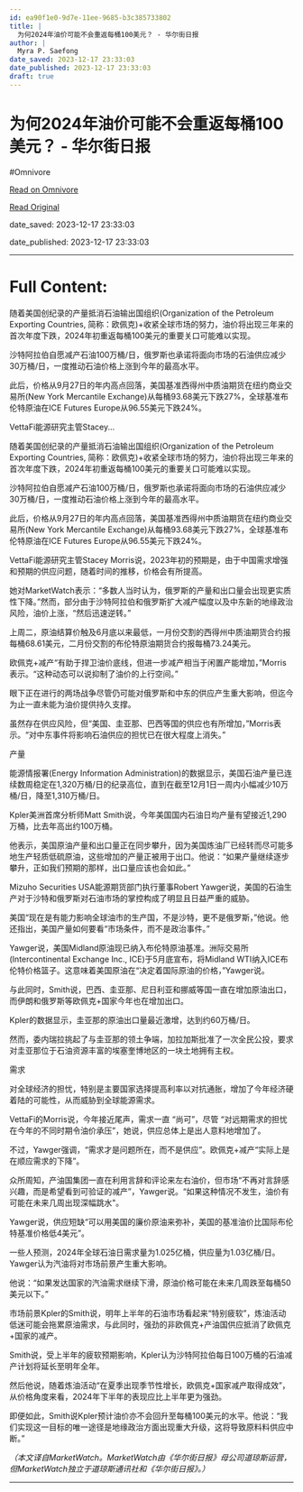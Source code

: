 ```yaml
---
id: ea90f1e0-9d7e-11ee-9685-b3c385733802
title: |
  为何2024年油价可能不会重返每桶100美元？ - 华尔街日报
author: |
  Myra P. Saefong
date_saved: 2023-12-17 23:33:03
date_published: 2023-12-17 23:33:03
draft: true
---
```


# 为何2024年油价可能不会重返每桶100美元？ - 华尔街日报
#Omnivore

[Read on Omnivore](https://omnivore.app/me/2024-100-18c7c0724b9)

[Read Original](https://cn.wsj.com/amp/articles/%E4%B8%BA%E4%BD%952024%E5%B9%B4%E6%B2%B9%E4%BB%B7%E5%8F%AF%E8%83%BD%E4%B8%8D%E4%BC%9A%E9%87%8D%E8%BF%94%E6%AF%8F%E6%A1%B6100%E7%BE%8E%E5%85%83-219694a7)

date_saved: 2023-12-17 23:33:03

date_published: 2023-12-17 23:33:03

--- 

# Full Content: 

随着美国创纪录的产量抵消石油输出国组织(Organization of the Petroleum Exporting Countries, 简称：欧佩克)+收紧全球市场的努力，油价将出现三年来的首次年度下跌，2024年初重返每桶100美元的重要关口可能难以实现。

沙特阿拉伯自愿减产石油100万桶/日，俄罗斯也承诺将面向市场的石油供应减少30万桶/日，一度推动石油价格上涨到今年的最高水平。

此后，价格从9月27日的年内高点回落，美国基准西得州中质油期货在纽约商业交易所(New York Mercantile Exchange)从每桶93.68美元下跌27%，全球基准布伦特原油在ICE Futures Europe从96.55美元下跌24%。

VettaFi能源研究主管Stacey...

随着美国创纪录的产量抵消石油输出国组织(Organization of the Petroleum Exporting Countries, 简称：欧佩克)+收紧全球市场的努力，油价将出现三年来的首次年度下跌，2024年初重返每桶100美元的重要关口可能难以实现。

沙特阿拉伯自愿减产石油100万桶/日，俄罗斯也承诺将面向市场的石油供应减少30万桶/日，一度推动石油价格上涨到今年的最高水平。

此后，价格从9月27日的年内高点回落，美国基准西得州中质油期货在纽约商业交易所(New York Mercantile Exchange)从每桶93.68美元下跌27%，全球基准布伦特原油在ICE Futures Europe从96.55美元下跌24%。

VettaFi能源研究主管Stacey Morris说，2023年初的预期是，由于中国需求增强和预期的供应问题，随着时间的推移，价格会有所提高。

她对MarketWatch表示：“多数人当时认为，俄罗斯的产量和出口量会出现更实质性下降。”然而，部分由于沙特阿拉伯和俄罗斯扩大减产幅度以及中东新的地缘政治风险，油价上涨，“然后迅速逆转。”

上周二，原油结算价触及6月底以来最低，一月份交割的西得州中质油期货合约报每桶68.61美元，二月份交割的布伦特原油期货合约报每桶73.24美元。

欧佩克+减产“有助于捍卫油价底线，但进一步减产相当于闲置产能增加，”Morris表示。“这种动态可以说抑制了油价的上行空间。”

眼下正在进行的两场战争尽管仍可能对俄罗斯和中东的供应产生重大影响，但迄今为止一直未能为油价提供持久支撑。

虽然存在供应风险，但“美国、圭亚那、巴西等国的供应也有所增加，”Morris表示。“对中东事件将影响石油供应的担忧已在很大程度上消失。”

产量

能源情报署(Energy Information Administration)的数据显示，美国石油产量已连续数周稳定在1,320万桶/日的纪录高位，直到在截至12月1日一周内小幅减少10万桶/日，降至1,310万桶/日。

Kpler美洲首席分析师Matt Smith说，今年美国国内石油日均产量有望接近1,290万桶，比去年高出约100万桶。

他表示，美国原油产量和出口量正在同步攀升，因为美国炼油厂已经转而尽可能多地生产轻质低硫原油，这些增加的产量正被用于出口。他说：“如果产量继续逐步攀升，正如我们预期的那样，出口量应该也会如此。”

Mizuho Securities USA能源期货部门执行董事Robert Yawger说，美国的石油生产对于沙特和俄罗斯对石油市场的掌控构成了明显且日益严重的威胁。

美国“现在是有能力影响全球油市的生产国，不是沙特，更不是俄罗斯，”他说。他还指出，美国产量如何要看“市场条件，而不是政治事件。”

Yawger说，美国Midland原油现已纳入布伦特原油基准。洲际交易所(Intercontinental Exchange Inc., ICE)于5月底宣布，将Midland WTI纳入ICE布伦特价格篮子。这意味着美国原油在“决定着国际原油的价格，”Yawger说。

与此同时，Smith说，巴西、圭亚那、尼日利亚和挪威等国一直在增加原油出口，而伊朗和俄罗斯等欧佩克+国家今年也在增加出口。

Kpler的数据显示，圭亚那的原油出口量最近激增，达到约60万桶/日。

然而，委内瑞拉挑起了与圭亚那的领土争端，加拉加斯批准了一次全民公投，要求对圭亚那位于石油资源丰富的埃塞奎博地区的一块土地拥有主权。

需求

对全球经济的担忧，特别是主要国家选择提高利率以对抗通胀，增加了今年经济硬着陆的可能性，从而威胁到全球能源需求。

VettaFi的Morris说，今年接近尾声，需求一直 “尚可”，尽管 “对远期需求的担忧在今年的不同时期令油价承压”，她说，供应总体上是出人意料地增加了。

不过，Yawger强调，“需求才是问题所在，而不是供应”。欧佩克+减产“实际上是在顺应需求的下降”。

众所周知，产油国集团一直在利用言辞和评论来左右油价，但市场“不再对言辞感兴趣，而是希望看到可验证的减产”，Yawger说。“如果这种情况不发生，油价有可能在未来几周出现深幅跳水"。

Yawger说，供应短缺“可以用美国的廉价原油来弥补，美国的基准油价比国际布伦特基准价格低4美元”。

一些人预测，2024年全球石油日需求量为1.025亿桶，供应量为1.03亿桶/日。Yawger认为汽油将对市场前景产生重大影响。

他说：“如果发达国家的汽油需求继续下滑，原油价格可能在未来几周跌至每桶50美元以下。”

市场前景Kpler的Smith说，明年上半年的石油市场看起来“特别疲软”，炼油活动低迷可能会拖累原油需求，与此同时，强劲的非欧佩克+产油国供应抵消了欧佩克+国家的减产。

Smith说，受上半年的疲软预期影响，Kpler认为沙特阿拉伯每日100万桶的石油减产计划将延长至明年全年。

然后他说，随着炼油活动“在夏季出现季节性增长，欧佩克+国家减产取得成效”，从价格角度来看，2024年下半年的表现应比上半年更为强劲。

即便如此，Smith说Kpler预计油价亦不会回升至每桶100美元的水平。他说：“我们实现这一目标的唯一途径是地缘政治方面出现重大升级，这将导致原料料供应中断。”

_（本文译自MarketWatch。MarketWatch由《华尔街日报》母公司道琼斯运营，但MarketWatch独立于道琼斯通讯社和《华尔街日报》。）_

---

